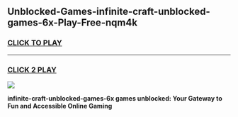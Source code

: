 
## Unblocked-Games-infinite-craft-unblocked-games-6x-Play-Free-nqm4k
<h3>
<a href="https://premium76.site?title=infinite-craft-unblocked-games-6x&ref=22A">CLICK TO PLAY</a></h3>
<hr>

<h3>
<a href="https://premium76.site?title=infinite-craft-unblocked-games-6x&ref=22A">CLICK 2 PLAY</a>
  
</h3>

<a href="https://premium76.site?title=infinite-craft-unblocked-games-6x&ref=22A"><img src="https://clearcache.store/games.png"></a>


**infinite-craft-unblocked-games-6x games unblocked: Your Gateway to Fun and Accessible Online Gaming**
